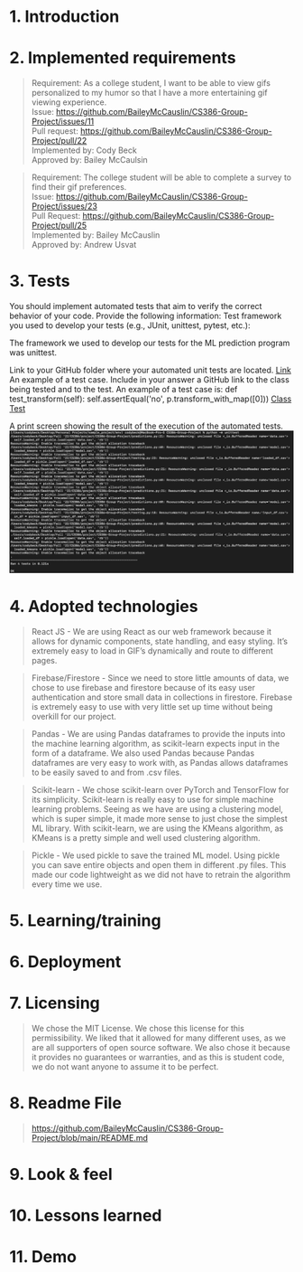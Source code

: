 # 1. Introduction

# 2. Implemented requirements
> Requirement: As a college student, I want to be able to view gifs personalized to my humor so that I have a more entertaining gif viewing experience. <br>
  Issue: https://github.com/BaileyMcCauslin/CS386-Group-Project/issues/11 <br>
  Pull request: https://github.com/BaileyMcCauslin/CS386-Group-Project/pull/22 <br>
  Implemented by: Cody Beck <br>
  Approved by: Bailey McCaulsin <br>
  
> Requirement: The college student will be able to complete a survey to find their gif preferences. <br>
  Issue: https://github.com/BaileyMcCauslin/CS386-Group-Project/issues/23 <br>
  Pull Request: https://github.com/BaileyMcCauslin/CS386-Group-Project/pull/25<br>
  Implemented by: Bailey McCauslin <br>
  Approved by: Andrew Usvat<br>
  
> 



# 3. Tests
You should implement automated tests that aim to verify the correct behavior of your code. Provide the following information:
Test framework you used to develop your tests (e.g., JUnit, unittest, pytest, etc.):

The framework we used to develop our tests for the ML prediction program was unittest.

Link to your GitHub folder where your automated unit tests are located.
[Link](https://github.com/BaileyMcCauslin/CS386-Group-Project/tree/testing)
An example of a test case. Include in your answer a GitHub link to the class being tested and to the test.
An example of a test case is:
def test_transform(self):
        self.assertEqual('no', p.transform_with_map([0]))
[Class](https://github.com/BaileyMcCauslin/CS386-Group-Project/blob/testing/predictions.py)
[Test](https://github.com/BaileyMcCauslin/CS386-Group-Project/blob/testing/testing.py)

A print screen showing the result of the execution of the automated tests. 
![alt text](images/test.png "Test")

# 4. Adopted technologies
> React JS - We are using React as our web framework because it allows for dynamic components, state handling, and easy styling. It’s extremely easy to load in GIF’s dynamically and route to different pages.  

> Firebase/Firestore - Since we need to store little amounts of data, we chose to use firebase and firestore because of its easy user authentication and store small data in collections in firestore. Firebase is extremely easy to use with very little set up time without being overkill for our project. 

> Pandas - We are using Pandas dataframes to provide the inputs into the machine learning algorithm, as scikit-learn expects input in the form of a dataframe. We also used Pandas because Pandas dataframes are very easy to work with, as Pandas allows dataframes to be easily saved to and from .csv files.

> Scikit-learn - We chose scikit-learn over PyTorch and TensorFlow for its simplicity. Scikit-learn is really easy to use for simple machine learning problems. Seeing as we have are using a clustering model, which is super simple, it made more sense to just chose the simplest ML library. With scikit-learn, we are using the KMeans algorithm, as KMeans is a pretty simple and well used clustering algorithm. 

> Pickle - We used pickle to save the trained ML model. Using pickle you can save entire objects and open them in different .py files. This made our code lightweight as we did not have to retrain the algorithm every time we use. 

# 5. Learning/training

# 6. Deployment

# 7. Licensing
> We chose the MIT License. We chose this license for this permissibility. We liked that it allowed for many different uses, as we are all supporters of open source software. We also chose it because it provides no guarantees or warranties, and as this is student code, we do not want anyone to assume it to be perfect.

# 8. Readme File
> https://github.com/BaileyMcCauslin/CS386-Group-Project/blob/main/README.md

# 9. Look & feel

# 10. Lessons learned

# 11. Demo
